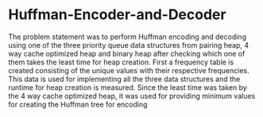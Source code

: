 # Huffman-Encoder-and-Decoder
The problem statement was to perform Huffman encoding and decoding using one of the three priority queue data structures from pairing heap, 4 way cache optimized heap and binary heap after checking which one of them takes the least time for heap creation. First a frequency table is created consisting of the unique values with their respective frequencies. This data is used for implementing all the three data structures and the runtime for heap creation is measured. Since the least time was taken by the 4 way cache optimized heap, it was used for providing minimum values for creating the Huffman tree for encoding

